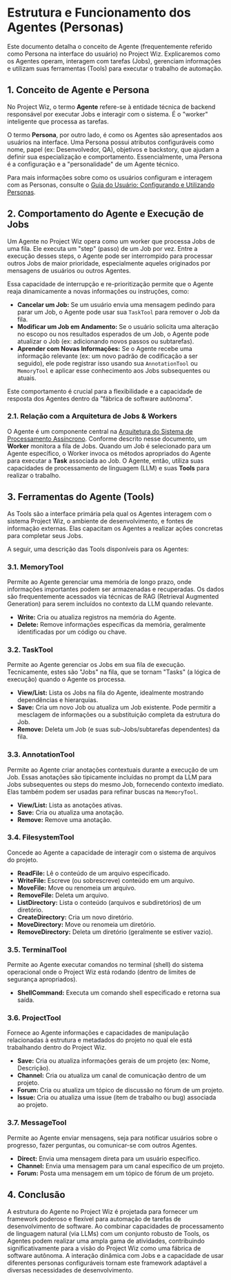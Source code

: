 # Estrutura e Funcionamento dos Agentes (Personas)

Este documento detalha o conceito de Agente (frequentemente referido como Persona na interface do usuário) no Project Wiz. Explicaremos como os Agentes operam, interagem com tarefas (Jobs), gerenciam informações e utilizam suas ferramentas (Tools) para executar o trabalho de automação.

## 1. Conceito de Agente e Persona

No Project Wiz, o termo **Agente** refere-se à entidade técnica de backend responsável por executar Jobs e interagir com o sistema. É o "worker" inteligente que processa as tarefas.

O termo **Persona**, por outro lado, é como os Agentes são apresentados aos usuários na interface. Uma Persona possui atributos configuráveis como nome, papel (ex: Desenvolvedor, QA), objetivos e backstory, que ajudam a definir sua especialização e comportamento. Essencialmente, uma Persona é a configuração e a "personalidade" de um Agente técnico.

Para mais informações sobre como os usuários configuram e interagem com as Personas, consulte o [Guia do Usuário: Configurando e Utilizando Personas](../user-guide/05-personas-agents.md).

## 2. Comportamento do Agente e Execução de Jobs

Um Agente no Project Wiz opera como um worker que processa Jobs de uma fila. Ele executa um "step" (passo) de um Job por vez. Entre a execução desses steps, o Agente pode ser interrompido para processar outros Jobs de maior prioridade, especialmente aqueles originados por mensagens de usuários ou outros Agentes.

Essa capacidade de interrupção e re-prioritização permite que o Agente reaja dinamicamente a novas informações ou instruções, como:

*   **Cancelar um Job:** Se um usuário envia uma mensagem pedindo para parar um Job, o Agente pode usar sua `TaskTool` para remover o Job da fila.
*   **Modificar um Job em Andamento:** Se o usuário solicita uma alteração no escopo ou nos resultados esperados de um Job, o Agente pode atualizar o Job (ex: adicionando novos passos ou subtarefas).
*   **Aprender com Novas Informações:** Se o Agente recebe uma informação relevante (ex: um novo padrão de codificação a ser seguido), ele pode registrar isso usando sua `AnnotationTool` ou `MemoryTool` e aplicar esse conhecimento aos Jobs subsequentes ou atuais.

Este comportamento é crucial para a flexibilidade e a capacidade de resposta dos Agentes dentro da "fábrica de software autônoma".

### 2.1. Relação com a Arquitetura de Jobs & Workers

O Agente é um componente central na [Arquitetura do Sistema de Processamento Assíncrono](./01-architecture.md). Conforme descrito nesse documento, um **Worker** monitora a fila de Jobs. Quando um Job é selecionado para um Agente específico, o Worker invoca os métodos apropriados do Agente para executar a **Task** associada ao Job. O Agente, então, utiliza suas capacidades de processamento de linguagem (LLM) e suas **Tools** para realizar o trabalho.

## 3. Ferramentas do Agente (Tools)

As Tools são a interface primária pela qual os Agentes interagem com o sistema Project Wiz, o ambiente de desenvolvimento, e fontes de informação externas. Elas capacitam os Agentes a realizar ações concretas para completar seus Jobs.

A seguir, uma descrição das Tools disponíveis para os Agentes:

### 3.1. MemoryTool

Permite ao Agente gerenciar uma memória de longo prazo, onde informações importantes podem ser armazenadas e recuperadas. Os dados são frequentemente acessados via técnicas de RAG (Retrieval Augmented Generation) para serem incluídos no contexto da LLM quando relevante.

*   **Write:** Cria ou atualiza registros na memória do Agente.
*   **Delete:** Remove informações específicas da memória, geralmente identificadas por um código ou chave.

### 3.2. TaskTool

Permite ao Agente gerenciar os Jobs em sua fila de execução. Tecnicamente, estes são "Jobs" na fila, que se tornam "Tasks" (a lógica de execução) quando o Agente os processa.

*   **View/List:** Lista os Jobs na fila do Agente, idealmente mostrando dependências e hierarquias.
*   **Save:** Cria um novo Job ou atualiza um Job existente. Pode permitir a mesclagem de informações ou a substituição completa da estrutura do Job.
*   **Remove:** Deleta um Job (e suas sub-Jobs/subtarefas dependentes) da fila.

### 3.3. AnnotationTool

Permite ao Agente criar anotações contextuais durante a execução de um Job. Essas anotações são tipicamente incluídas no prompt da LLM para Jobs subsequentes ou steps do mesmo Job, fornecendo contexto imediato. Elas também podem ser usadas para refinar buscas na `MemoryTool`.

*   **View/List:** Lista as anotações ativas.
*   **Save:** Cria ou atualiza uma anotação.
*   **Remove:** Remove uma anotação.

### 3.4. FilesystemTool

Concede ao Agente a capacidade de interagir com o sistema de arquivos do projeto.

*   **ReadFile:** Lê o conteúdo de um arquivo especificado.
*   **WriteFile:** Escreve (ou sobrescreve) conteúdo em um arquivo.
*   **MoveFile:** Move ou renomeia um arquivo.
*   **RemoveFile:** Deleta um arquivo.
*   **ListDirectory:** Lista o conteúdo (arquivos e subdiretórios) de um diretório.
*   **CreateDirectory:** Cria um novo diretório.
*   **MoveDirectory:** Move ou renomeia um diretório.
*   **RemoveDirectory:** Deleta um diretório (geralmente se estiver vazio).

### 3.5. TerminalTool

Permite ao Agente executar comandos no terminal (shell) do sistema operacional onde o Project Wiz está rodando (dentro de limites de segurança apropriados).

*   **ShellCommand:** Executa um comando shell especificado e retorna sua saída.

### 3.6. ProjectTool

Fornece ao Agente informações e capacidades de manipulação relacionadas à estrutura e metadados do projeto no qual ele está trabalhando dentro do Project Wiz.

*   **Save:** Cria ou atualiza informações gerais de um projeto (ex: Nome, Descrição).
*   **Channel:** Cria ou atualiza um canal de comunicação dentro de um projeto.
*   **Forum:** Cria ou atualiza um tópico de discussão no fórum de um projeto.
*   **Issue:** Cria ou atualiza uma issue (item de trabalho ou bug) associada ao projeto.

### 3.7. MessageTool

Permite ao Agente enviar mensagens, seja para notificar usuários sobre o progresso, fazer perguntas, ou comunicar-se com outros Agentes.

*   **Direct:** Envia uma mensagem direta para um usuário específico.
*   **Channel:** Envia uma mensagem para um canal específico de um projeto.
*   **Forum:** Posta uma mensagem em um tópico de fórum de um projeto.

## 4. Conclusão

A estrutura do Agente no Project Wiz é projetada para fornecer um framework poderoso e flexível para automação de tarefas de desenvolvimento de software. Ao combinar capacidades de processamento de linguagem natural (via LLMs) com um conjunto robusto de Tools, os Agentes podem realizar uma ampla gama de atividades, contribuindo significativamente para a visão do Project Wiz como uma fábrica de software autônoma. A interação dinâmica com Jobs e a capacidade de usar diferentes personas configuráveis tornam este framework adaptável a diversas necessidades de desenvolvimento.
